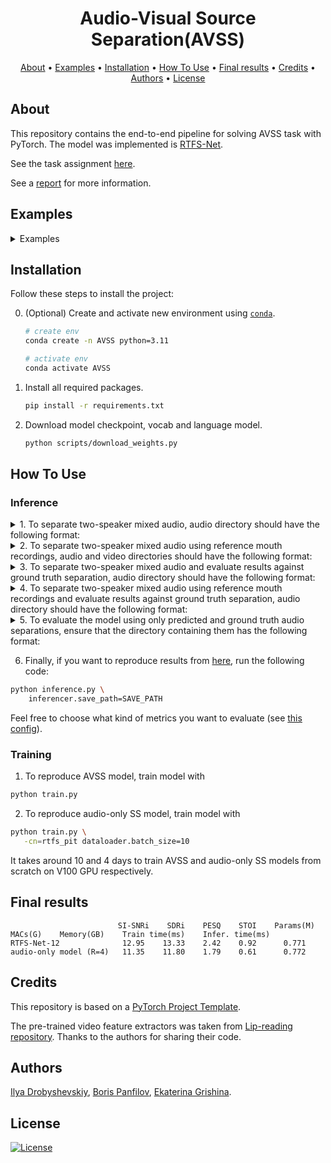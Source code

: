 <h1 align="center">Audio-Visual Source Separation(AVSS)</h1>

<p align="center">
  <a href="#about">About</a> •
    <a href="#example">Examples</a> •
  <a href="#installation">Installation</a> •
  <a href="#how-to-use">How To Use</a> •
   <a href="#final-results">Final results</a> •
  <a href="#credits">Credits</a> •
   <a href="#authors">Authors</a> •
  <a href="#license">License</a>
</p>

## About

This repository contains the end-to-end pipeline for solving AVSS task with PyTorch. The model was implemented
is [RTFS-Net](https://arxiv.org/abs/2309.17189).

See the task assignment [here](https://github.com/markovka17/dla/tree/2024/project_avss).

See a [report](https://github.com/free001style/AVSS/report.pdf) for more information.

## Examples

<details>

<summary>Examples</summary>

Mixed audio |
:-: |
<video src='https://github.com/user-attachments/assets/1eef968b-f39d-4b5e-9560-bc453068b891' width=180/> |

- AVSS model:

    speaker 1 | speaker 2
    :-: | :-:
    <video src='https://github.com/user-attachments/assets/e78f197e-958f-497b-80a0-a6be51363074' width=180/> | <video src='https://github.com/user-attachments/assets/341adeee-ecb6-4600-b66e-a5c531ebebd7' width=180/>

- Audio-only SS model:

    speaker 1 | speaker 2
    :-: | :-:
    <video src='https://github.com/user-attachments/assets/afdc7d50-1408-4779-b3e2-a3cc5de54c25' width=180/> | <video src='https://github.com/user-attachments/assets/4d35f835-24a7-4919-a4eb-41b082ac2dea' width=180/>


</details>

## Installation

Follow these steps to install the project:

0. (Optional) Create and activate new environment
   using [`conda`](https://conda.io/projects/conda/en/latest/user-guide/getting-started.html).

   ```bash
   # create env
   conda create -n AVSS python=3.11

   # activate env
   conda activate AVSS
   ```

1. Install all required packages.

   ```bash
   pip install -r requirements.txt
   ```
2. Download model checkpoint, vocab and language model.

   ```bash
   python scripts/download_weights.py
   ```

## How To Use

### Inference

<details>
<summary> 1. To separate two-speaker mixed audio, audio directory should have the following format:</summary>

```
NameOfTheDirectoryWithTestDataset
├── audio
    ├── mix
        ├── FirstSpeakerID1_SecondSpeakerID1.wav # also may be flac or mp3
        ├── FirstSpeakerID2_SecondSpeakerID2.wav
        .
        .
        .
        └── FirstSpeakerIDn_SecondSpeakerIDn.wav
```

Run the following command:

```bash
python inference.py \
    datasets=inference_custom \
    datasets.test.data_dir=TEST_DATASET_PATH \
    inferencer.save_path=SAVE_PATH \
    model=no_video_rtfs \
    inferencer.from_pretrained='saved/other/no_video_model.pth'
```

where `SAVE_PATH` is a path to save separation predictions and `TEST_DATASET_PATH` is directory with test data.

</details>

<details>
<summary>2. To separate two-speaker mixed audio using reference mouth recordings, audio and video directories should have the
   following format:</summary>

```
NameOfTheDirectoryWithTestDataset
├── audio
│   ├── mix
│   │   ├── FirstSpeakerID1_SecondSpeakerID1.wav # also may be flac or mp3
│   │   ├── FirstSpeakerID2_SecondSpeakerID2.wav
│   │   .
│   │   .
│   │   .
│   │   └── FirstSpeakerIDn_SecondSpeakerIDn.wav
└── mouths # contains video information for all speakers
    ├── FirstOrSecondSpeakerID1.npz # npz mouth-crop
    ├── FirstOrSecondSpeakerID2.npz
    .
    .
    .
    └── FirstOrSecondSpeakerIDn.npz
```

Run the following command:

```bash
python inference.py \
    datasets=inference_custom \
    inferencer.save_path=SAVE_PATH \
    datasets.test.data_dir=TEST_DATASET_PATH
```

where `SAVE_PATH` is a path to save separation predictions and `TEST_DATASET_PATH` is directory with test data.

</details>

<details>
<summary> 3. To separate two-speaker mixed audio and evaluate results against ground truth separation, audio directory should
   have the following format:</summary>

```
NameOfTheDirectoryWithTestDataset
├── audio
    ├── mix
    │   ├── FirstSpeakerID1_SecondSpeakerID1.wav # also may be flac or mp3
    │   ├── FirstSpeakerID2_SecondSpeakerID2.wav
    │   .
    │   .
    │   .
    │   └── FirstSpeakerIDn_SecondSpeakerIDn.wav
    ├── s1 # ground truth for the speaker s1, may not be given
    │   ├── FirstSpeakerID1_SecondSpeakerID1.wav # also may be flac or mp3
    │   ├── FirstSpeakerID2_SecondSpeakerID2.wav
    │   .
    │   .
    │   .
    │   └── FirstSpeakerIDn_SecondSpeakerIDn.wav
    └── s2 # ground truth for the speaker s2, may not be given
        ├── FirstSpeakerID1_SecondSpeakerID1.wav # also may be flac or mp3
        ├── FirstSpeakerID2_SecondSpeakerID2.wav
        .
        .
        .
        └── FirstSpeakerIDn_SecondSpeakerIDn.wav
```

Run the following command:

```bash
python inference.py \
    datasets=inference_custom \
    inferencer.save_path=SAVE_PATH \
    datasets.test.data_dir=TEST_DATASET_PATH \
    model=no_video_rtfs \
    inferencer.from_pretrained='saved/other/no_video_model.pth' \
    metrics.inference.0.use_pit=True \
    metrics.inference.1.use_pit=True \
    metrics.inference.2.use_pit=True \
    metrics.inference.3.use_pit=True
```

where `SAVE_PATH` is a path to save separation predictions and `TEST_DATASET_PATH` is directory with test data.
</details>

<details>
<summary>4. To separate two-speaker mixed audio using reference mouth recordings and evaluate results against ground truth
   separation, audio directory should have the following format:</summary>

```
NameOfTheDirectoryWithTestDataset
├── audio
│   ├── mix
│   │   ├── FirstSpeakerID1_SecondSpeakerID1.wav # also may be flac or mp3
│   │   ├── FirstSpeakerID2_SecondSpeakerID2.wav
│   │   .
│   │   .
│   │   .
│   │   └── FirstSpeakerIDn_SecondSpeakerIDn.wav
│   ├── s1 # ground truth for the speaker s1, may not be given
│   │   ├── FirstSpeakerID1_SecondSpeakerID1.wav # also may be flac or mp3
│   │   ├── FirstSpeakerID2_SecondSpeakerID2.wav
│   │   .
│   │   .
│   │   .
│   │   └── FirstSpeakerIDn_SecondSpeakerIDn.wav
│   └── s2 # ground truth for the speaker s2, may not be given
│       ├── FirstSpeakerID1_SecondSpeakerID1.wav # also may be flac or mp3
│       ├── FirstSpeakerID2_SecondSpeakerID2.wav
│       .
│       .
│       .
│       └── FirstSpeakerIDn_SecondSpeakerIDn.wav
└── mouths # contains video information for all speakers
    ├── FirstOrSecondSpeakerID1.npz # npz mouth-crop
    ├── FirstOrSecondSpeakerID2.npz
    .
    .
    .
    └── FirstOrSecondSpeakerIDn.npz
```

Run the following command:

```bash
python inference.py \
    datasets=inference_custom \
    inferencer.save_path=SAVE_PATH \
    datasets.test.data_dir=TEST_DATASET_PATH
```

where `SAVE_PATH` is a path to save separation predictions and `TEST_DATASET_PATH` is directory with test data.
</details>

<details>
<summary>5. To evaluate the model using only predicted and ground truth audio separations, ensure that the directory containing
   them has the following format:</summary>

```
PredictDir
├── mix
│   ├── FirstSpeakerID1_SecondSpeakerID1.wav # also may be flac or mp3
│   ├── FirstSpeakerID2_SecondSpeakerID2.wav
│   .
│   .
│   .
│   └── FirstSpeakerIDn_SecondSpeakerIDn.wav
├── s1 # prediction for the speaker s1, may not be given
│   ├── FirstSpeakerID1_SecondSpeakerID1.wav # also may be flac or mp3
│   ├── FirstSpeakerID2_SecondSpeakerID2.wav
│   .
│   .
│   .
│   └── FirstSpeakerIDn_SecondSpeakerIDn.wav
└── s2 # prediction for the speaker s2
    ├── FirstSpeakerID1_SecondSpeakerID1.wav # also may be flac or mp3
    ├── FirstSpeakerID2_SecondSpeakerID2.wav
    .
    .
    .
    └── FirstSpeakerIDn_SecondSpeakerIDn.wav

GroundTruthDir
├── mix
│   ├── FirstSpeakerID1_SecondSpeakerID1.wav # also may be flac or mp3
│   ├── FirstSpeakerID2_SecondSpeakerID2.wav
│   .
│   .
│   .
│   └── FirstSpeakerIDn_SecondSpeakerIDn.wav
├── s1 # ground truth for the speaker s1, may not be given
│   ├── FirstSpeakerID1_SecondSpeakerID1.wav # also may be flac or mp3
│   ├── FirstSpeakerID2_SecondSpeakerID2.wav
│   .
│   .
│   .
│   └── FirstSpeakerIDn_SecondSpeakerIDn.wav
└── s2 # ground truth for the speaker s2, may not be given
    ├── FirstSpeakerID1_SecondSpeakerID1.wav # also may be flac or mp3
    ├── FirstSpeakerID2_SecondSpeakerID2.wav
    .
    .
    .
    └── FirstSpeakerIDn_SecondSpeakerIDn.wav
```

Run the following command:

```bash
python scripts/calculate_metrics.py \
    predict_dir=PREDICT_DIR_PATH \
    gt_dir=GROUND_TRUTH_DIR_PATH
```

</details>

6. Finally, if you want to reproduce results from [here](#final-results), run the following code:

```bash
python inference.py \
    inferencer.save_path=SAVE_PATH
```

Feel free to choose what kind of metrics you want to evaluate (see [this config](src/configs/metrics/inference.yaml)).

### Training

1. To reproduce AVSS model, train model with

```bash
python train.py
```

2. To reproduce audio-only SS model, train model with

```bash
python train.py \
   -cn=rtfs_pit dataloader.batch_size=10
```

It takes around 10 and 4 days to train AVSS and audio-only SS models from scratch on V100 GPU respectively.

## Final results

```angular2html
                        SI-SNRi    SDRi    PESQ    STOI    Params(M)    MACs(G)    Memory(GB)    Train time(ms)    Infer. time(ms)
RTFS-Net-12              12.95    13.33    2.42    0.92      0.771
audio-only model (R=4)   11.35    11.80    1.79    0.61      0.772
```

## Credits

This repository is based on a [PyTorch Project Template](https://github.com/Blinorot/pytorch_project_template).

The pre-trained video feature extractors was taken
from [Lip-reading repository](https://github.com/mpc001/Lipreading_using_Temporal_Convolutional_Networks). Thanks to the
authors for sharing their code.

## Authors

[Ilya Drobyshevskiy](https://github.com/free001style), [Boris Panfilov](https://github.com/TmBoris), [Ekaterina Grishina](https://github.com/GrishKate).

## License

[![License](https://img.shields.io/badge/license-MIT-blue.svg)](LICENSE)
